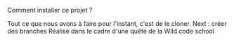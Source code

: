 Comment installer ce projet ?

Tout ce que nous avons à faire pour l'instant, c'est de le cloner.
Next : créer des branches
Réalisé dans le cadre d'une quête de la Wild code school
